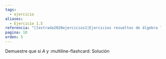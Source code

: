 ```yaml
---
tags:
  - ejercicio
aliases:
  - Ejercicio 1.5
referencia: "[[estrada2020ejercicios1|Ejercicios resueltos de álgebra lineal. Volumen I]]"
pagina: 10
orden: 5
---
```

Demuestre que si $A$ y 
:multiline-flashcard:
Solución
